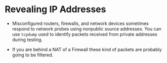 # Revealing IP Addresses 

- Misconfigured routers, firewalls, and network devices sometimes respond to network probes using nonpublic source addresses. You can use `tcpdump` used to  identify packets received from private addresses during testing.
  
- If you are behind a NAT of a Firewall these kind of packets are probably going to be filtered.
  
  
 
